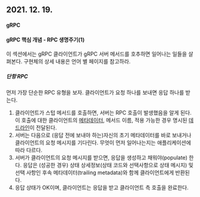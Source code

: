 ## 2021. 12. 19.

#### gRPC

#### gRPC 핵심 개념 - RPC 생명주기(1)

이 섹션에서는 gRPC 클라이언트가 gRPC 서버 메서드를 호추하면 일어나는 일들을 살펴본다. 구현체의 상세 내용은 언어 별 페이지를 참고하라.

##### 단항 RPC

먼저 가장 단순한 RPC 유형을 보자. 클라이언트가 요청 하나를 보내면 응답 하나를 받는다.

1. 클라이언트가 스텁 메서드를 호출하면, 서버는 RPC 호출이 발생했음을 알게 된다. 이 호출에 대한 클라이언트의 [메타데이터][metadata], 메서드 이름, 적용 가능한 경우 명시된 [데드라인][deadline]이 전달된다.
2. 서버는 다음으로 (응답 전에 보내야 하는)자신의 초기 메타데이터를 바로 보내거나 클라이언트의 요청 메시지를 기다린다. 무엇이 먼저 일어나는지는 애플리케이션에 따라 다르다.
3. 서버가 클라이언트의 요청 메시지를 받으면, 응답을 생성하고 채워야(populate) 한다. 응답은 (성공한 경우) 상태 상세정보(상태 코드와 선택사항으로 상태 메시지) 및 선택 사항인 후속 메타데이터(trailing metadata)와 함께 클라이언트에게 반환된다.
4. 응답 상태가 OK이며, 클라이언트는 응답을 받고 클라이언트 측 호출을 완료한다.



[metadata]: https://grpc.io/docs/what-is-grpc/core-concepts/#metadata
[deadline]: https://grpc.io/docs/what-is-grpc/core-concepts/#deadlines